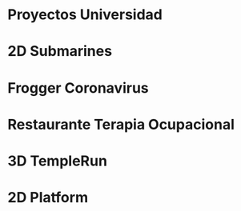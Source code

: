 # Proyectos Universidad

# 2D Submarines

# Frogger Coronavirus

# Restaurante Terapia Ocupacional

# 3D TempleRun

# 2D Platform
